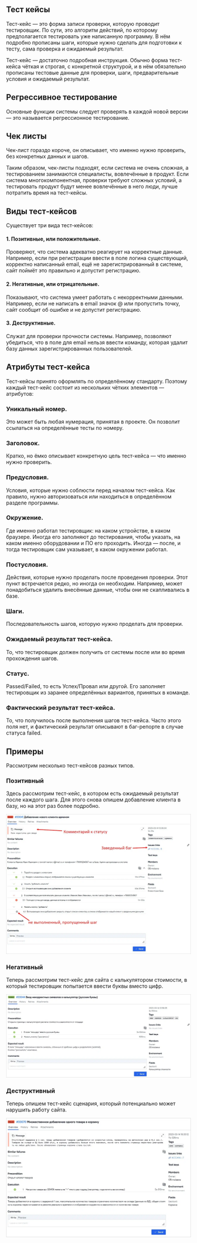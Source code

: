## Тест кейсы

Тест-кейс — это форма записи проверки, которую проводит тестировщик. По сути, это алгоритм действий, по которому предполагается тестировать уже написанную программу. В нём подробно прописаны шаги, которые нужно сделать для подготовки к тесту, сама проверка и ожидаемый результат.

Тест-кейс — достаточно подробная инструкция. Обычно форма тест-кейса чёткая и строгая, с конкретной структурой, и в нём обязательно прописаны тестовые данные для проверки, шаги, предварительные условия и ожидаемый результат.

## Регрессивное тестирование

Основные функции системы следует проверять в каждой новой версии — это называется регрессионное тестирование.

## Чек листы

Чек-лист гораздо короче, он описывает, что именно нужно проверить, без конкретных данных и шагов.

Таким образом, чек-листы подходят, если система не очень сложная, а тестированием занимаются специалисты, вовлечённые в продукт. Если система многокомпонентная, проверки требуют сложных условий, а тестировать продукт будут менее вовлечённые в него люди, лучше потратить время на тест-кейсы.

## Виды тест‑кейсов

Существует три вида тест-кейсов:

#### 1. Позитивные, или положительные. 

Проверяют, что система адекватно реагирует на корректные данные. Например, если при регистрации ввести в поле логина существующий, корректно написанный email, ещё не зарегистрированный в системе, сайт поймёт это правильно и допустит регистрацию.

#### 2. Негативные, или отрицательные. 

Показывают, что система умеет работать с некорректными данными. Например, если не написать в email значок @ или пропустить точку, сайт сообщит об ошибке и не допустит регистрацию.

#### 3. Деструктивные. 

Служат для проверки прочности системы. Например, позволяют убедиться, что в поле для email нельзя ввести команду, которая удалит базу данных зарегистрированных пользователей.

## Атрибуты тест‑кейса

Тест-кейсы принято оформлять по определённому стандарту. Поэтому каждый тест-кейс состоит из нескольких чётких элементов — атрибутов:

### Уникальный номер. 

Это может быть любая нумерация, принятая в проекте. Он позволит ссылаться на определённые тесты по номеру.

### Заголовок. 

Кратко, но ёмко описывает конкретную цель тест-кейса ― что именно нужно проверить. 

### Предусловия. 

Условия, которые нужно соблюсти перед началом тест-кейса. Как правило, нужно авторизоваться или находиться в определённом разделе программы.

### Окружение. 

Где именно работал тестировщик: на каком устройстве, в каком браузере. Иногда его заполняют до тестирования, чтобы указать, на каком именно оборудовании и ПО его проходить. Иногда — после, и тогда тестировщик сам указывает, в каком окружении работал.

### Постусловия. 

Действия, которые нужно проделать после проведения проверки. Этот пункт встречается редко, но иногда он необходим. Например, может понадобиться удалить внесённые данные, чтобы они не скапливались в базе.

### Шаги. 

Последовательность шагов, которую нужно проделать для проверки.

### Ожидаемый результат тест-кейса. 

То, что тестировщик должен получить от системы после или во время прохождения шагов.

### Статус. 

Passed/Failed, то есть Успех/Провал или другой. Его заполняет тестировщик из заранее определённых вариантов, принятых в команде.

### Фактический результат тест-кейса. 

То, что получилось после выполнения шагов тест-кейса. Часто этого поля нет, и фактический результат описывают в баг-репорте в случае статуса failed.

## Примеры

Рассмотрим несколько тест-кейсов разных типов.

### Позитивный

Здесь рассмотрим тест-кейс, в котором есть ожидаемый результат после каждого шага. Для этого снова опишем добавление клиента в базу, но на этот раз более подробно.

<img src='./width_1280_q70.png' />

### Негативный

Теперь рассмотрим тест-кейс для сайта с калькулятором стоимости, в который тестировщик попытается ввести буквы вместо цифр.

<img src='./width_1280_q70-_1_.png' />

### Деструктивный

Теперь опишем тест-кейс сценария, который потенциально может нарушить работу сайта.

<img src='./width_1280_q70-_2_.png' />
